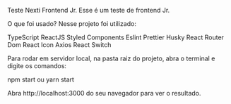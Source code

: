 Teste Nexti Frontend Jr.
Esse é um teste de frontend Jr.

O que foi usado?
Nesse projeto foi utilizado:

TypeScript
ReactJS
Styled Components
Eslint
Prettier
Husky
React Router Dom
React Icon
Axios
React Switch


Para rodar em servidor local, na pasta raiz do projeto, abra o terminal e digite os comandos:

npm start ou yarn start



Abra http://localhost:3000 do seu navegador para ver o resultado.
